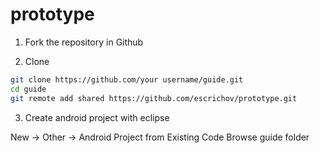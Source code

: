 prototype
=========

1) Fork the repository in Github

2) Clone

```bash
git clone https://github.com/your username/guide.git
cd guide
git remote add shared https://github.com/escrichov/prototype.git
```

3) Create android project with eclipse

New -> Other -> Android Project from Existing Code
Browse guide folder 
